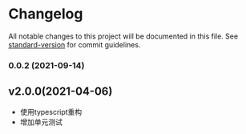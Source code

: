 # Changelog

All notable changes to this project will be documented in this file. See [standard-version](https://github.com/conventional-changelog/standard-version) for commit guidelines.

### 0.0.2 (2021-09-14)

## v2.0.0(2021-04-06)
+ 使用typescript重构
+ 增加单元测试